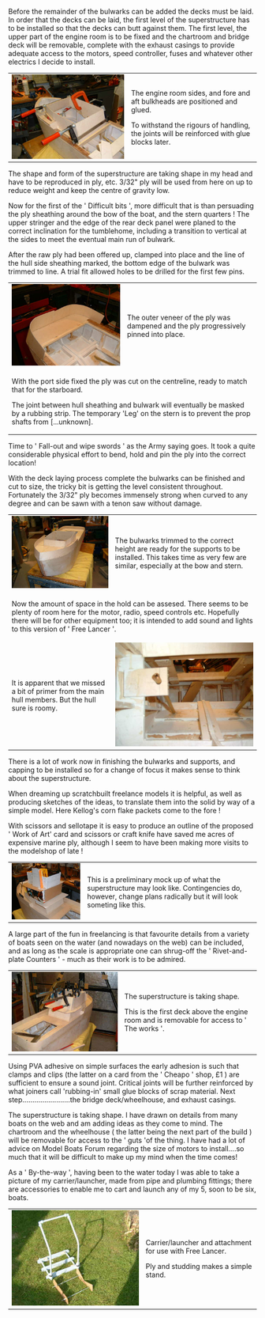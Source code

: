 Before the remainder of the bulwarks can be added the decks must be laid.
In order that the decks can be laid, the first level of the superstructure has to be installed so that the decks can butt against them.
The first level, the upper part of the engine room is to be fixed and the chartroom and bridge deck will be removable,
complete with the exhaust casings to provide adequate access to the motors, speed controller, fuses and whatever other electrics I decide to install.

<div align="center" class="image-table">
	<table>
		<tr>
			<td class="col2">
				<img src="/assets/jmm/engineroom2.jpg">
			</td>
			<td class="col2">
				<p>The engine room sides, and fore and aft bulkheads are positioned and glued.</p>
				<p>To withstand the rigours of handling, the joints will be reinforced with glue blocks later.</p>
			</td>
		</tr>
	</table>
</div>

The shape and form of the superstructure are taking shape in my head and have to be reproduced in ply, etc.
3/32" ply will be used from here on up to reduce weight and keep the centre of gravity low.

Now for the first of the ' Difficult bits ', more difficult that is than persuading the ply sheathing around the bow of the boat,
and the stern quarters ! The upper stringer and the edge of the rear deck panel were planed to the correct inclination for the tumblehome,
including a transition to vertical at the sides to meet the eventual main run of bulwark.

After the raw ply had been offered up, clamped into place and the line of the hull side sheathing marked,
the bottom edge of the bulwark was trimmed to line. A trial fit allowed holes to be drilled for the first few pins.

<div align="center" class="image-table">
	<table>
		<tr>
			<td class="col2">
				<img src="/assets/jmm/sternbulwark1.jpg">
			</td>
			<td class="col2">
				<p>	The outer veneer of the ply was dampened and the ply progressively pinned into place.</p>
			</td>
		</tr>
		<tr>
			<td colspan="2">
				<p>With the port side fixed the ply was cut on the centreline, ready to match that for the starboard.</p>
				<p>The joint between hull sheathing and bulwark will eventually be masked by a rubbing strip. The temporary 'Leg' on the stern is to prevent the prop shafts from [...unknown].</p>
			</td>
		</tr>
	</table>
</div>

Time to ' Fall-out and wipe swords ' as the Army saying goes.
It took a quite considerable physical effort to bend, hold and pin the ply into the correct location!

With the deck laying process complete the bulwarks can be finished and cut to size, the tricky bit is getting the level consistent throughout.
Fortunately the 3/32" ply becomes immensely strong when curved to any degree and can be sawn with a tenon saw without damage.

<div align="center" class="image-table">
	<table>
		<tr>
			<td class="col2">
				<img src="/assets/jmm/05052807.jpg">
			</td>
			<td class="col2">
				<p>The bulwarks trimmed to the correct height are ready for the supports to be installed. This takes time as very few are similar, especially at the bow and stern.</p>
			</td>
		</tr>
		<tr>
			<td colspan="2">
				<p>Now the amount of space in the hold can be assesed. There seems to be plenty of room here for the motor, radio, speed controls etc. Hopefully there will be for other equipment too; it is intended to add sound and lights to this version of ' Free Lancer '.</p>
			</td>
		</tr>
		<tr>
			<td>
				<p>It is apparent that we missed a bit of primer from the main hull members. But the hull sure is roomy.</p>
			</td>
			<td>
				<img src="/assets/jmm/05052812.jpg">
			</td>
		</tr>
	</table>
</div>

There is a lot of work now in finishing the bulwarks and supports, and capping to be installed so for a change of focus it makes sense to think about the superstructure.

When dreaming up scratchbuilt freelance models it is helpful, as well as producing sketches of the ideas, to translate them into the solid by way of a simple model.
Here Kellog's corn flake packets come to the fore !

With scissors and sellotape it is easy to produce an outline of the proposed ' Work of Art' card and scissors or craft knife have saved me acres of expensive marine ply,
although I seem to have been making more visits to the modelshop of late !

<div align="center" class="image-table">
	<table>
		<tr>
			<td class="col2">
				<img src="/assets/jmm/mockup.jpg">
			</td>
			<td class="col2">
				<p>This is a preliminary mock up of what the superstructure may look like. Contingencies do, however, change plans radically but it will look someting like this.</p>
			</td>
		</tr>
	</table>
</div>

A large part of the fun in freelancing is that favourite details from a variety of boats seen on the water (and nowadays on the web)
can be included, and as long as the scale is appropriate one can shrug-off the ' Rivet-and-plate Counters ' - much as their work is to be admired.

<div align="center" class="image-table">
	<table>
		<tr>
			<td class="col2">
				<img src="/assets/jmm/onwardsandupwards.jpg">
			</td>
			<td class="col2">
				<p>The superstructure is taking shape.</p>
				<p>This is the first deck above the engine room and is removable for access to ' The works '.</p>
			</td>
		</tr>
	</table>
</div>

Using PVA adhesive on simple surfaces the early adhesion is such that clamps and clips (the latter on a card from the ' Cheapo ' shop, £1 ) are sufficient to ensure a sound joint.
Critical joints will be further reinforced by what joiners call 'rubbing-in' small glue blocks of scrap material.
Next step........................the bridge deck/wheelhouse, and exhaust casings.

The superstructure is taking shape. I have drawn on details from many boats on the web and am adding ideas as they come to mind.
The chartroom and the wheelhouse ( the latter being the next part of the build ) will be removable for access to the ' guts 'of the thing.
I have had a lot of advice on Model Boats Forum regarding the size of motors to install....so much that it will be difficult to make up my mind when the time comes!

As a ' By-the-way ', having been to the water today I was able to take a picture of my carrier/launcher,
made from pipe and plumbing fittings; there are accessories to enable me to cart and launch any of my 5, soon to be six, boats.

<div align="center" class="image-table">
	<table>
		<tr>
			<td class="col2">
				<img src="/assets/jmm/carrielrlauncher.jpg">
			</td>
			<td class="col2">
				<p>Carrier/launcher and attachment for use with Free Lancer.</p>
				<p>Ply and studding makes a simple stand.</p>
			</td>
		</tr>
	</table>
</div>